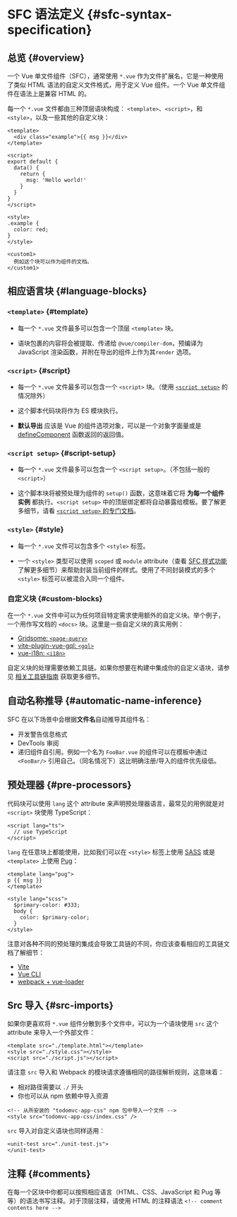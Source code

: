 # SFC 语法定义 {#sfc-syntax-specification}

## 总览 {#overview}

一个 Vue 单文件组件（SFC），通常使用 `*.vue` 作为文件扩展名，它是一种使用了类似 HTML 语法的自定义文件格式，用于定义 Vue 组件。一个 Vue 单文件组件在语法上是兼容 HTML 的。

每一个 `*.vue` 文件都由三种顶层语块构成： `<template>`、`<script>`，和 `<style>`，以及一些其他的自定义块：

```vue
<template>
  <div class="example">{{ msg }}</div>
</template>

<script>
export default {
  data() {
    return {
      msg: 'Hello world!'
    }
  }
}
</script>

<style>
.example {
  color: red;
}
</style>

<custom1>
  例如这个块可以作为组件的文档。
</custom1>
```

## 相应语言块 {#language-blocks}

### `<template>` {#template}

- 每一个 `*.vue` 文件最多可以包含一个顶层 `<template>` 块。

- 语块包裹的内容将会被提取、传递给 `@vue/compiler-dom`，预编译为 JavaScript 渲染函数，并附在导出的组件上作为其`render` 选项。

### `<script>` {#script}

- 每一个 `*.vue` 文件最多可以包含一个 `<script>` 块。（使用 [`<script setup>`](/api/sfc-script-setup.html) 的情况除外）

- 这个脚本代码块将作为 ES 模块执行。

- **默认导出** 应该是 Vue 的组件选项对象，可以是一个对象字面量或是[defineComponent](/api/general.html#definecomponent) 函数返回的返回值。

### `<script setup>` {#script-setup}

- 每一个 `*.vue` 文件最多可以包含一个 `<script setup>`。（不包括一般的 `<script>`）

- 这个脚本块将被预处理为组件的 `setup()` 函数，这意味着它将 **为每一个组件实例** 都执行。`<script setup>` 中的顶层绑定都将自动暴露给模板。要了解更多细节，请看 [`<script setup>` 的专门文档](/api/sfc-script-setup)。

### `<style>` {#style}

- 每一个 `*.vue` 文件可以包含多个 `<style>` 标签。

- 一个 `<style>` 类型可以使用 `scoped` 或 `module` attribute（查看 [SFC 样式功能](/api/sfc-css-features)了解更多细节）来帮助封装当前组件的样式。使用了不同封装模式的多个 `<style>` 标签可以被混合入同一个组件。

### 自定义块 {#custom-blocks}

在一个 `*.vue` 文件中可以为任何项目特定需求使用额外的自定义块。举个例子，一个用作写文档的 `<docs>` 块。这里是一些自定义块的真实用例：

- [Gridsome: `<page-query>`](https://gridsome.org/docs/querying-data/)
- [vite-plugin-vue-gql: `<gql>`](https://github.com/wheatjs/vite-plugin-vue-gql)
- [vue-i18n: `<i18n>`](https://github.com/intlify/bundle-tools/tree/main/packages/vite-plugin-vue-i18n#i18n-custom-block)

自定义块的处理需要依赖工具链。如果你想要在构建中集成你的自定义语块，请参见 [相关工具链指南](/guide/scaling-up/tooling.html#sfc-custom-block-integrations) 获取更多细节。

## 自动名称推导 {#automatic-name-inference}

SFC 在以下场景中会根据**文件名**自动推导其组件名：

- 开发警告信息格式
- DevTools 审阅
- 递归组件自引用。例如一个名为 `FooBar.vue` 的组件可以在模板中通过 `<FooBar/>` 引用自己。（同名情况下）这比明确注册/导入的组件优先级低。

## 预处理器 {#pre-processors}

代码块可以使用 `lang` 这个 attribute 来声明预处理器语言，最常见的用例就是对 `<script>` 块使用 TypeScript：

```vue-html
<script lang="ts">
  // use TypeScript
</script>
```

`lang` 在任意块上都能使用，比如我们可以在 `<style>` 标签上使用 [SASS](https://sass-lang.com/) 或是 `<template>` 上使用 [Pug](https://pugjs.org/api/getting-started.html)：

```vue-html
<template lang="pug">
p {{ msg }}
</template>

<style lang="scss">
  $primary-color: #333;
  body {
    color: $primary-color;
  }
</style>
```

注意对各种不同的预处理的集成会导致工具链的不同，你应该查看相应的工具链文档了解细节：

- [Vite](https://vitejs.dev/guide/features.html#css-pre-processors)
- [Vue CLI](https://cli.vuejs.org/guide/css.html#pre-processors)
- [webpack + vue-loader](https://vue-loader.vuejs.org/guide/pre-processors.html#using-pre-processors)

## Src 导入 {#src-imports}

如果你更喜欢将 `*.vue` 组件分散到多个文件中，可以为一个语块使用 `src` 这个 attribute 来导入一个外部文件：

```vue
<template src="./template.html"></template>
<style src="./style.css"></style>
<script src="./script.js"></script>
```

请注意 `src` 导入和 Webpack 的模块请求遵循相同的路径解析规则，这意味着：

- 相对路径需要以 `./` 开头
- 你也可以从 npm 依赖中导入资源

```vue
<!-- 从所安装的 "todomvc-app-css" npm 包中导入一个文件 -->
<style src="todomvc-app-css/index.css" />
```

`src` 导入对自定义语块也同样适用：

```vue
<unit-test src="./unit-test.js">
</unit-test>
```

## 注释 {#comments}

在每一个区块中你都可以按照相应语言（HTML、CSS、JavaScript 和 Pug 等等）的语法书写注释。对于顶层注释，请使用 HTML 的注释语法 `<!-- comment contents here -->`
